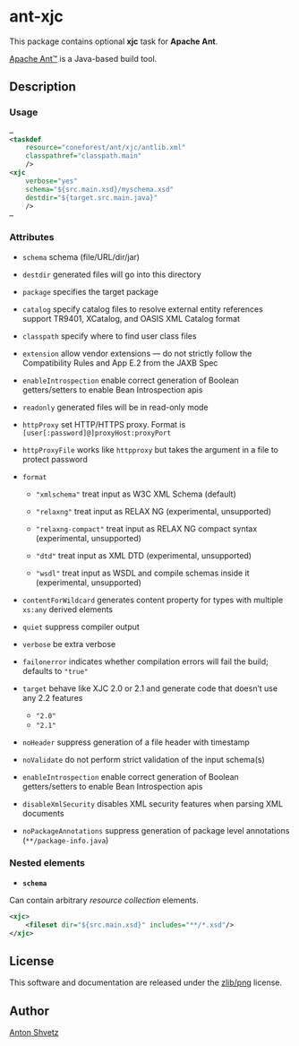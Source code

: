 # **ant-xjc**

This package contains optional **xjc** task for **Apache Ant**.

[Apache Ant™](http://ant.apache.org/) is a Java-based build tool.

## Description

### Usage

```xml
…
<taskdef
	resource="coneforest/ant/xjc/antlib.xml"
	classpathref="classpath.main"
	/>
<xjc
	verbose="yes"
	schema="${src.main.xsd}/myschema.xsd"
	destdir="${target.src.main.java}"
	/>
…
```

### Attributes

* `schema`
schema (file/URL/dir/jar)

* `destdir`
generated files will go into this directory

* `package`
specifies the target package

* `catalog`
specify catalog files to resolve external entity references support TR9401,
XCatalog, and OASIS XML Catalog format

* `classpath`
specify where to find user class files

* `extension`
allow vendor extensions — do not strictly follow the Compatibility Rules and App E.2 from the JAXB Spec

* `enableIntrospection`
enable correct generation of Boolean getters/setters to enable Bean Introspection apis

* `readonly`
generated files will be in read-only mode

* `httpProxy`
set HTTP/HTTPS proxy. Format is `[user[:password]@]proxyHost:proxyPort`

* `httpProxyFile`
works like `httpproxy` but takes the argument in a file to protect password

* `format`
	* `"xmlschema"`
	treat input as W3C XML Schema (default)

    * `"relaxng"`
	treat input as RELAX NG (experimental, unsupported)
	
	* `"relaxng-compact"`
	treat input as RELAX NG compact syntax (experimental, unsupported)
	
	* `"dtd"`
	treat input as XML DTD (experimental, unsupported)
	
	* `"wsdl"`
	treat input as WSDL and compile schemas inside it (experimental, unsupported)

* `contentForWildcard`
generates content property for types with multiple `xs:any` derived elements

* `quiet`
suppress compiler output

* `verbose`
be extra verbose

* `failonerror`
indicates whether compilation errors will fail the build; defaults to `"true"`

* `target`
behave like XJC 2.0 or 2.1 and generate code that doesn’t use any 2.2 features
	* `"2.0"`
	* `"2.1"`

* `noHeader`
suppress generation of a file header with timestamp

* `noValidate`
do not perform strict validation of the input schema(s)

* `enableIntrospection`
enable correct generation of Boolean getters/setters to enable Bean
Introspection apis

* `disableXmlSecurity`
disables XML security features when parsing XML documents

* `noPackageAnnotations`
suppress generation of package level annotations (`**/package-info.java`)

### Nested elements

* **`schema`**

Can contain arbitrary _resource collection_ elements.

```xml
<xjc>
	<fileset dir="${src.main.xsd}" includes="**/*.xsd"/>
</xjc>
```

## License

This software and documentation are released under the [zlib/png](LICENSE) license.

## Author
[Anton Shvetz](mailto:tz@sectorb.msk.ru?subject=ant-xjc)

